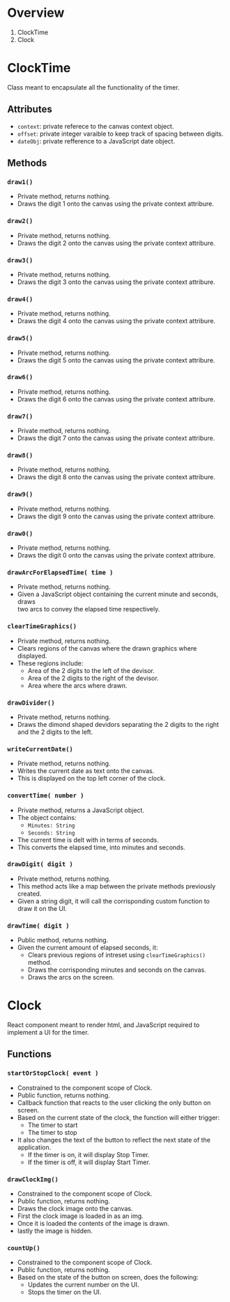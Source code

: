 # Overview
1. ClockTime
2. Clock

# ClockTime
<p> Class meant to encapsulate all the functionality of the timer.</p>

## Attributes
* `context`: private referece to the canvas context object.
* `offset`: private integer varaible to keep track of spacing between digits.
* `dateObj`: private refference to a JavaScript date object.
## Methods
### `draw1()`
* Private method, returns nothing.
* Draws the digit 1 onto the canvas using the private context attribure.
### `draw2()`
* Private method, returns nothing.
* Draws the digit 2 onto the canvas using the private context attribure.
### `draw3()`
* Private method, returns nothing.
* Draws the digit 3 onto the canvas using the private context attribure.
### `draw4()`
* Private method, returns nothing.
* Draws the digit 4 onto the canvas using the private context attribure.
### `draw5()`
* Private method, returns nothing.
* Draws the digit 5 onto the canvas using the private context attribure.
### `draw6()`
* Private method, returns nothing.
* Draws the digit 6 onto the canvas using the private context attribure.
### `draw7()`
* Private method, returns nothing.
* Draws the digit 7 onto the canvas using the private context attribure.
### `draw8()`
* Private method, returns nothing.
* Draws the digit 8 onto the canvas using the private context attribure.
### `draw9()`
* Private method, returns nothing.
* Draws the digit 9 onto the canvas using the private context attribure.
### `draw0()`
* Private method, returns nothing.
* Draws the digit 0 onto the canvas using the private context attribure.
### `drawArcForElapsedTime( time )`
* Private method, returns nothing.
* Given a JavaScript object containing the current minute and seconds, draws <br>
  two arcs to convey the elapsed time respectively.
### `clearTimeGraphics()`
* Private method, returns nothing.
* Clears regions of the canvas where the drawn graphics where displayed.
* These regions include:
    * Area of the 2 digits to the left of the devisor.
    * Area of the 2 digits to the right of the devisor.
    * Area where the arcs where drawn.
### `drawDivider()`
* Private method, returns nothing.
* Draws the dimond shaped devidors separating the 2 digits to the right <br>
  and the 2 digits to the left.
### `writeCurrentDate()`
* Private method, returns nothing.
* Writes the current date as text onto the canvas.
* This is displayed on the top left corner of the clock.
### `convertTime( number )`
* Private method, returns a JavaScript object.
* The object contains:
    * `Minutes: String`
    * `Seconds: String`
* The current time is delt with in terms of seconds.
* This converts the elapsed time, into minutes and seconds.
### `drawDigit( digit )`
* Private method, returns nothing.
* This method acts like a map between the private methods previously created.
* Given a string digit, it will call the corrisponding custom function to <br>
  draw it on the UI.
### `drawTime( digit )`
* Public method, returns nothing.
* Given the current amount of elapsed seconds, it:
    * Clears previous regions of intreset using `clearTimeGraphics()` method.
    * Draws the corrisponding minutes and seconds on the canvas.
    * Draws the arcs on the screen. 

# Clock
<p>React component meant to render html, and JavaScript required to implement a UI for the timer.</p>

## Functions
### `startOrStopClock( event )`
* Constrained to the component scope of Clock.
* Public function, returns nothing.
* Callback function that reacts to the user clicking the only button on screen.
* Based on the current state of the clock, the function will either trigger:
    * The timer to start
    * The timer to stop
* It also changes the text of the button to reflect the next state of the application.
    * If the timer is on, it will display Stop Timer.
    * If the timer is off, it will display Start Timer.
### `drawClockImg()`
* Constrained to the component scope of Clock.
* Public function, returns nothing.
* Draws the clock image onto the canvas.
* First the clock image is loaded in as an img.
* Once it is loaded the contents of the image is drawn.
* lastly the image is hidden.

### `countUp()`
* Constrained to the component scope of Clock.
* Public function, returns nothing.
* Based on the state of the button on screen, does the following:
    * Updates the current number on the UI.
    * Stops the timer on the UI. 